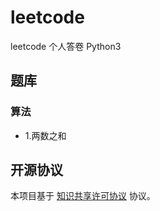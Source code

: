 # leetcode
leetcode 个人答卷 Python3


## 题库
### 算法
- 1.两数之和


## 开源协议
本项目基于 [知识共享许可协议](https://zh.wikipedia.org/wiki/%E7%9F%A5%E8%AF%86%E5%85%B1%E4%BA%AB%E8%AE%B8%E5%8F%AF%E5%8D%8F%E8%AE%AE) 协议。